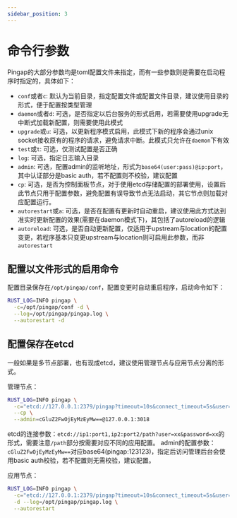 ```yaml
---
sidebar_position: 3
---
```


# 命令行参数

Pingap的大部分参数均是toml配置文件来指定，而有一些参数则是需要在启动程序时指定的，具体如下：

- `conf`或者`c`: 默认为当前目录，指定配置文件或配置文件目录，建议使用目录的形式，便于配置按类型管理
- `daemon`或者`d`: 可选，是否指定以后台服务的形式启用，若需要使用upgrade无中断式加载新配置，则需要使用此模式
- `upgrade`或`u`: 可选，以更新程序模式启用，此模式下新的程序会通过unix socket接收原有的程序的请求，避免请求中断。此模式只允许在`daemon`下有效
- `test`或`t`: 可选，仅测试配置是否正确
- `log`: 可选，指定日志输入目录
- `admin`: 可选，配置admin的监听地址，形式为`base64(user:pass)@ip:port`，其中认证部分是basic auth，若不配置则不校验，建议配置
- `cp`: 可选，是否为控制面板节点，对于使用etcd存储配置的部署使用，设置后此节点只用于配置参数，避免配置有误导致节点无法启动，其它节点则加载对应配置运行。
- `autorestart`或`a`: 可选，是否在配置有更新时自动重启，建议使用此方式达到准实时更新配置的效果(需要在daemon模式下)，其包括了autoreload的逻辑
- `autoreload`: 可选，是否自动更新配置，仅适用于upstream与location的配置变更，若程序基本只变更upstream与location则可启用此参数，而非`autorestart`


## 配置以文件形式的启用命令

配置目录保存在`/opt/pingap/conf`，配置变更时自动重启程序，启动命令如下：

```bash
RUST_LOG=INFO pingap \
  -c=/opt/pingap/conf -d \
  --log=/opt/pingap/pingap.log \
  --autorestart -d
```

## 配置保存在etcd

一般如果是多节点部署，也有现成etcd，建议使用管理节点与应用节点分离的形式。

管理节点：

```bash
RUST_LOG=INFO pingap \
  -c="etcd://127.0.0.1:2379/pingap?timeout=10s&connect_timeout=5s&user=pingap&password=123123" \
  --cp \
  --admin=cGluZ2FwOjEyMzEyMw==@127.0.0.1:3018
```

etcd的连接参数：`etcd://ip1:port1,ip2:port2/path?user=xx&password=xx`的形式，需要注意`/path`部分按需要对应不同的应用配置。
admin的配置参数：`cGluZ2FwOjEyMzEyMw==`对应base64(pingap:123123)，指定后访问管理后台会使用basic auth校验，若不配置则无需校验，建议配置。

应用节点：

```bash
RUST_LOG=INFO pingap \
  -c="etcd://127.0.0.1:2379/pingap?timeout=10s&connect_timeout=5s&user=pingap&password=123123" \
  -d --log=/opt/pingap/pingap.log \
  --autorestart
```
